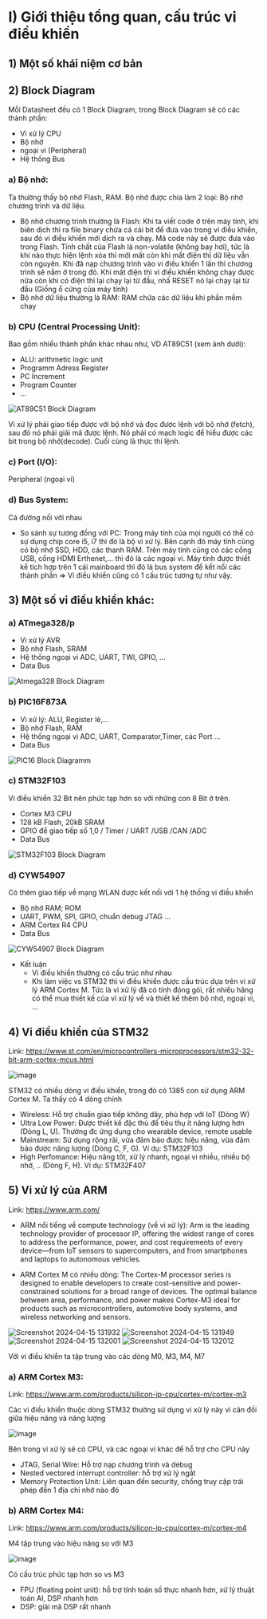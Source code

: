 # I) Giới thiệu tổng quan, cấu trúc vi điều khiển

## 1) Một số khái niệm cơ bản


## 2) Block Diagram
Mỗi Datasheet đều có 1 Block Diagram, trong Block Diagram sẽ có các thành phần:
- Vi xử lý CPU
- Bộ nhớ
- ngoại vi (Peripheral)
- Hệ thống Bus
### a) Bộ nhớ:
Ta thường thấy bộ nhớ Flash, RAM. Bộ nhớ được chia làm 2 loại: Bộ nhớ chương trình và dữ liệu.
- Bộ nhớ chương trình thường là Flash: Khi ta viết code ở trên máy tính, khi biên dịch thì ra file binary chứa cá cái bit để đưa
vào trong vi điều khiển, sau đó vi điều khiển mới dịch ra và chạy. Mã code này sẽ được đưa vào trong Flash. Tính chất của Flash là
non-volatile (không bay hơi), tức là khi nào thực hiện lệnh xóa thì mới mất còn khi mất điện thì dữ liệu vẫn còn nguyên. Khi đã nạp
chương trình vào vi điều khiển 1 lần thì chương trình sẽ nằm ở trong đó. Khi mất điện thì vi điều khiển không chạy được nữa còn
khi có điện thì lại chạy lại từ đầu, nhấ RESET nó lại chạy lại từ đầu (Giống ổ cứng của máy tính)
- Bộ nhớ dữ liệu thường là RAM: RAM chứa các dữ liệu khi phần mềm chạy
### b) CPU (Central Processing Unit):
Bao gồm nhiều thành phần khác nhau như, VD AT89C51 (xem ảnh dưới):
- ALU: arithmetic logic unit
- Programm Adress Register
- PC Increment
- Program Counter
- ...

![AT89C51 Block Diagram](https://github.com/giangnamtud/STM32/assets/165153939/e3820d18-485d-4528-8452-e164db18db4a)

Vi xử lý phải giao tiếp được với bộ nhớ và đọc được lệnh với bộ nhớ (fetch), sau đó nó phải giải mã được lệnh. Nó phải có mạch logic để
hiểu được các bit trong bộ nhớ(decode). Cuối cùng là thực thi lệnh. 
### c) Port (I/O):
Peripheral (ngoại vi) 
### d) Bus System:
Cá đường nối với nhau

* So sánh sự tương đồng với PC:
Trong máy tính của mọi người có thể có sự dụng chip core i5, i7 thì đó là bộ vi xử lý. Bên cạnh đó máy tính cũng có bộ nhớ
SSD, HDD, các thanh RAM. Trên máy tính cũng có các cổng USB, cổng HDMI Erthenet,... thì đó là các ngoại vi. Máy tính được thiết kế
tích hợp trên 1 cái mainboard thì đó là bus system để kết nối các thành phần
=> Vi điều khiển cũng có 1 cấu trúc tương tự như vậy.


## 3) Một số vi điều khiển khác:
### a) ATmega328/p
- Vi xử lý AVR
- Bộ nhớ Flash, SRAM
- Hệ thống ngoại vi ADC, UART, TWI, GPIO, ...
- Data Bus

![Atmega328 Block Diagram](https://github.com/giangnamtud/STM32/assets/165153939/848c43bf-de39-4f8e-bfcf-ba825faef12f)

### b) PIC16F873A
- Vi xử lý: ALU, Register lẻ,...
- Bộ nhớ Flash, RAM
- Hệ thống ngoại vi ADC, UART, Comparator,Timer, các Port ...
- Data Bus

![PIC16 Block Diagramm](https://github.com/giangnamtud/STM32/assets/165153939/83d656b4-8571-4b75-8689-5bd86ed0796a)

### c) STM32F103
Vi điều khiển 32 Bit nên phức tạp hơn so với những con 8 Bit ở trên.
- Cortex M3 CPU
- 128 kB Flash, 20kB SRAM
- GPIO để giao tiếp số 1,0 / Timer / UART /USB /CAN /ADC
- Data Bus

![STM32F103 Block Diagram](https://github.com/giangnamtud/STM32/assets/165153939/47e483b3-3d2e-4d15-875d-c450b21a6102)

### d) CYW54907
Có thêm giao tiếp về mạng WLAN được kết nối với 1 hệ thống vi điều khiển
- Bộ nhớ RAM; ROM
- UART, PWM, SPI, GPIO, chuẩn debug JTAG ...
- ARM Cortex R4 CPU
- Data Bus

![CYW54907 Block Diagram](https://github.com/giangnamtud/STM32/assets/165153939/a31524a5-34e6-43bb-a9bf-1a1d69d68e8e)

* Kết luận
  - Vi điều khiển thường có cấu trúc như nhau
  - Khi làm việc vs STM32 thì vi điều khiển được cấu trúc dựa trên vi xử lý ARM Cortex M. Tức là vi xử lý đã có tính đóng gói, rất nhiều hãng có
thể mua thiết kế của vi xử lý về và thiết kế thêm bộ nhớ, ngoại vi, ...


## 4) Vi điều khiển của STM32
Link: https://www.st.com/en/microcontrollers-microprocessors/stm32-32-bit-arm-cortex-mcus.html

![image](https://github.com/giangnamtud/STM32/assets/165153939/0ca37415-5651-450b-a71b-60b94e03ca16)

STM32 có nhiều dòng vi điều khiển, trong đó có 1385 con sử dụng ARM Cortex M. Ta thấy có 4 dòng chính
- Wireless: Hỗ trợ chuẩn giao tiếp không dây, phù hợp với IoT (Dòng W)
- Ultra Low Power: Được thiết kế đặc thù để tiêu thụ ít năng lượng hơn (Dòng L, U). Thường đc ứng dụng cho wearable device, remote usable
- Mainstream: Sử dụng rộng rãi, vừa đảm bảo được hiệu năng, vừa đảm bảo được năng lượng (Dòng C, F, G). Ví dụ: STM32F103
- High Perfomance: Hiệu năng tốt, xử lý nhanh, ngoại vi nhiều, nhiều bộ nhớ, .. (Dòng F, H). Ví dụ: STM32F407


## 5) Vi xử lý của ARM
Link: https://www.arm.com/

- ARM nổi tiếng về compute technology (về vi xử lý): Arm is the leading technology provider of processor IP, offering the widest range of cores to address the performance, power, and cost requirements of every device—from IoT sensors to supercomputers, and from smartphones and laptops to autonomous vehicles.

- ARM Cortex M có nhiều dòng:
The Cortex-M processor series is designed to enable developers to create cost-sensitive and power-constrained solutions for a broad range of devices. The optimal balance between area, performance, and power makes Cortex-M3 ideal for products such as microcontrollers, automotive body systems, and wireless networking and sensors.

![Screenshot 2024-04-15 131932](https://github.com/giangnamtud/STM32/assets/165153939/cc5d1307-03e9-4a1e-a725-63810ade7efe)
![Screenshot 2024-04-15 131949](https://github.com/giangnamtud/STM32/assets/165153939/fd899552-25ef-4b40-b7b8-e30d114d99e9)
![Screenshot 2024-04-15 132001](https://github.com/giangnamtud/STM32/assets/165153939/7be41189-f5e0-49d8-b30f-c1b65830428c)
![Screenshot 2024-04-15 132012](https://github.com/giangnamtud/STM32/assets/165153939/7095fceb-5c70-49e1-94ba-21d2444620eb)

Với vi điều khiển ta tập trung vào các dòng M0, M3, M4, M7

### a) ARM Cortex M3:
Link: https://www.arm.com/products/silicon-ip-cpu/cortex-m/cortex-m3

Các vi điều khiển thuộc dòng STM32 thường sử dụng vi xử lý này vì cân đối giữa hiệu năng và năng lượng

![image](https://github.com/giangnamtud/STM32/assets/165153939/7385e225-492a-4e4c-ae23-4922b5bbf43e)

Bên trong vi xử lý sẽ có CPU, và các ngoại vi khác để hỗ trợ cho CPU này
- JTAG, Serial Wire: Hỗ trợ nạp chương trình và debug
- Nested vectored interrupt controller: hỗ trợ xử lý ngắt
- Memory Protection Unit: Liên quan đến security, chống truy cập trái phép đến 1 địa chỉ nhớ nào đó

### b) ARM Cortex M4:
Link: https://www.arm.com/products/silicon-ip-cpu/cortex-m/cortex-m4

M4 tập trung vào hiệu năng so với M3

![image](https://github.com/giangnamtud/STM32/assets/165153939/080b1199-b9f0-4b04-be93-7213ad03e5bf)

Có cấu trúc phức tạp hơn so vs M3
- FPU (floating point unit): hỗ trợ tính toán số thực nhanh hơn, xử lý thuật toán AI, DSP nhanh hơn
- DSP: giải mã DSP rất nhanh

